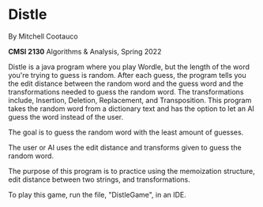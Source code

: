 # Distle
By Mitchell Cootauco

**CMSI 2130** Algorithms & Analysis, Spring 2022

Distle is a java program where you play Wordle, but the length of the word you're trying to guess is random. After each guess, the program tells you the edit distance between the random word and the guess word and the transformations needed to guess the random word. The transformations include, Insertion, Deletion, Replacement, and Transposition. This program takes the random word from a dictionary text and has the option to let an AI guess the word instead of the user. 

The goal is to guess the random word with the least amount of guesses. 

The user or AI uses the edit distance and transforms given to guess the random word.  

The purpose of this program is to practice using the memoization structure, edit distance between two strings, and transformations.

To play this game, run the file, "DistleGame", in an IDE.
